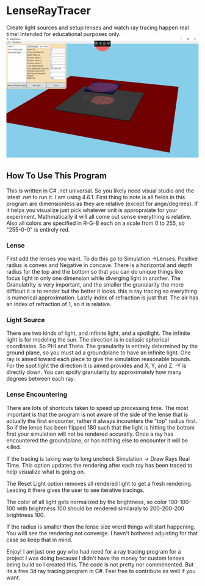 # LenseRayTracer
Create light sources and setup lenses and watch ray tracing happen real time! Intended for educational purposes only. 
![alt text](https://github.com/sk8ermeb/LenseRayTracer/blob/master/Interface.png)

<h2>How To Use This Program</h2>
This is written in C# .net universal. So you likely need visual studio and the latest .net to run it. I am using 4.6.1. First thing to note is all fields in this program are dimensionless as they are relative (except for ange/degrees). If it helps you visualize just pick whatever unit is appropraiate for your experiment. Mathmatically it will all come out sense everything is relative. Also all colors are specified in R-G-B each on a scale from 0 to 255, so "255-0-0" is entirely red.  
<h3>Lense</h3>
First add the lenses you want. To do this go to Simulation ->Lenses. Positive radius is convex and Negative in concave. There is a horizontal and depth radius for the top and the bottom so that you can do unique things like focus light in only one dimension while diverging light in another.
The Granulatrity is very important, and the smaller the granularity the more difficult it is to render but the better it looks. this is ray tracing so everything is numerical approximation. 
Lastly index of refraction is just that. The air has an index of refraction of 1, so it is relative. 
<h3>Light Source</h3>
There are two kinds of light, and infinite light, and a spotlight. The infinite light is for modeling the sun. The direction is in calissic spherical coordinates. So PHI and Theta. 
</strong>The granularity is entirely determined by the ground plane, so you must ad a groundplane to have an infinite light. One ray is aimed toward each piece to give the simulation reasonable bounds.</strong>
For the spot light the direction it is aimed provides and X, Y, and Z. -Y is directly down. You can spcify granularity by approximately how many degrees between each ray. 

<h3>Lense Encountering</h3>
There are lots of shortcuts taken to speed up processing time. The most important is that the program is not aware of the side of the lense that is actually the first encounter, rather it always incounters the "top" radius first. So if the lense has been flipped 180 such that the light is hitting the bottom first your simulation will not be rendered accuratly. 
Once a ray has encountered the groundplane, or has nothing else to encounter it will be killed. 

If the tracing is taking way to long uncheck Simulation -> Draw Rays Real Time. This option updates the rendering after each ray has been traced to help visualize what is going on. 

The Reset Light option removes all rendered light to get a fresh rendering. Leacing it there gives the user to see iterative tracings.

The color of all light gets normalized by the brightness, so color 100-100-100 with brightness 100 should be rendered similaraly to 200-200-200 brightness 100. 

If the radius is smaller then the lense size wierd things will start happening. You willl see the rendering not converge. I havn't bothered adjusting for that case so keep that in mind. 

Enjoy! I am just one guy who had need for a ray tracing program for a project I was doing because I didn't have the money for custom lenses being build so I created this. The code is not pretty nor commenented. But its a free 3d ray tracing program in C#. Feel free to contribute as well if you want.
